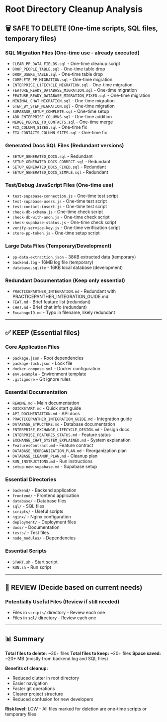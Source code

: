 # Root Directory Cleanup Analysis

## 🗑️ **SAFE TO DELETE** (One-time scripts, SQL files, temporary files)

### **SQL Migration Files** (One-time use - already executed)
- `CLEAR_PP_DATA_FIELDS.sql` - One-time cleanup script
- `DROP_PEOPLE_TABLE.sql` - One-time table drop
- `DROP_USERS_TABLE.sql` - One-time table drop
- `COMPLETE_PP_MIGRATION.sql` - One-time migration
- `ENTERPRISE_LIFECYCLE_MIGRATION.sql` - One-time migration
- `FEATURE_READY_DATABASE_MIGRATION.sql` - One-time migration
- `FEATURE_READY_DATABASE_MIGRATION_FIXED.sql` - One-time migration
- `MINIMAL_CHAT_MIGRATION.sql` - One-time migration
- `STEP_BY_STEP_MIGRATION.sql` - One-time migration
- `SUPABASE_SETUP_COMPLETE.sql` - One-time setup
- `ADD_ENTERPRISE_COLUMNS.sql` - One-time addition
- `MERGE_PEOPLE_TO_CONTACTS.sql` - One-time merge
- `FIX_COLUMN_SIZES.sql` - One-time fix
- `FIX_CONTACTS_COLUMN_SIZES.sql` - One-time fix

### **Generated Docs SQL Files** (Redundant versions)
- `SETUP_GENERATED_DOCS.sql` - Redundant
- `SETUP_GENERATED_DOCS_CORRECT.sql` - Redundant
- `SETUP_GENERATED_DOCS_FIXED.sql` - Redundant
- `SETUP_GENERATED_DOCS_SIMPLE.sql` - Redundant

### **Test/Debug JavaScript Files** (One-time use)
- `test-supabase-connection.js` - One-time test script
- `test-supabase-users.js` - One-time test script
- `test-contact-insert.js` - One-time test script
- `check-db-schema.js` - One-time check script
- `check-db-with-anon.js` - One-time check script
- `check-supabase-status.js` - One-time check script
- `verify-service-key.js` - One-time verification script
- `store-pp-token.js` - One-time setup script

### **Large Data Files** (Temporary/Development)
- `pp-data-extraction.json` - 38KB extracted data (temporary)
- `backend.log` - 16MB log file (temporary)
- `database.sqlite` - 16KB local database (development)

### **Redundant Documentation** (Keep only essential)
- `PRACTICEPARTNER_INTEGRATION.md` - Redundant with PRACTICEPANTHER_INTEGRATION_GUIDE.md
- `FEAT.md` - Brief feature list (redundant)
- `CHAT.md` - Brief chat info (redundant)
- `ExcahngeID.md` - Typo in filename, likely redundant

---

## ✅ **KEEP** (Essential files)

### **Core Application Files**
- `package.json` - Root dependencies
- `package-lock.json` - Lock file
- `docker-compose.yml` - Docker configuration
- `env.example` - Environment template
- `.gitignore` - Git ignore rules

### **Essential Documentation**
- `README.md` - Main documentation
- `QUICKSTART.md` - Quick start guide
- `API_DOCUMENTATION.md` - API docs
- `PRACTICEPANTHER_INTEGRATION_GUIDE.md` - Integration guide
- `DATABASE_STRUCTURE.md` - Database documentation
- `ENTERPRISE_EXCHANGE_LIFECYCLE_DESIGN.md` - Design docs
- `ENTERPRISE_FEATURES_STATUS.md` - Feature status
- `EXCHANGE_CHAT_SYSTEM_EXPLAINED.md` - System explanation
- `FeaturesContract.md` - Feature contract
- `DATABASE_REORGANIZATION_PLAN.md` - Reorganization plan
- `DATABASE_CLEANUP_PLAN.md` - Cleanup plan
- `RUN_INSTRUCTIONS.md` - Run instructions
- `setup-new-supabase.md` - Supabase setup

### **Essential Directories**
- `backend/` - Backend application
- `frontend/` - Frontend application
- `database/` - Database files
- `sql/` - SQL files
- `scripts/` - Useful scripts
- `nginx/` - Nginx configuration
- `deployment/` - Deployment files
- `docs/` - Documentation
- `tests/` - Test files
- `node_modules/` - Dependencies

### **Essential Scripts**
- `START.sh` - Start script
- `RUN.sh` - Run script

---

## 🤔 **REVIEW** (Decide based on current needs)

### **Potentially Useful Files** (Review if still needed)
- Files in `scripts/` directory - Review each one
- Files in `sql/` directory - Review each one

---

## 📊 **Summary**

**Total files to delete:** ~30+ files
**Total files to keep:** ~20+ files
**Space saved:** ~20+ MB (mostly from backend.log and SQL files)

**Benefits of cleanup:**
- Reduced clutter in root directory
- Easier navigation
- Faster git operations
- Clearer project structure
- Reduced confusion for new developers

**Risk level:** LOW - All files marked for deletion are one-time scripts or temporary files 
